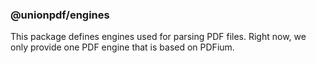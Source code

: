 ### @unionpdf/engines

This package defines engines used for parsing PDF files. Right now, we only provide one PDF engine that is based on PDFium.

